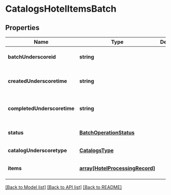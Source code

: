 # CatalogsHotelItemsBatch

## Properties
Name | Type | Description | Notes
------------ | ------------- | ------------- | -------------
**batchUnderscoreid** | **string** |  | [optional] [default to null]
**createdUnderscoretime** | **string** |  | [optional] [readonly] [default to null]
**completedUnderscoretime** | **string** |  | [optional] [readonly] [default to null]
**status** | [**BatchOperationStatus**](BatchOperationStatus.md) |  | [optional] [default to null]
**catalogUnderscoretype** | [**CatalogsType**](CatalogsType.md) |  | [default to null]
**items** | [**array[HotelProcessingRecord]**](HotelProcessingRecord.md) |  | [optional] [default to null]

[[Back to Model list]](../README.md#documentation-for-models) [[Back to API list]](../README.md#documentation-for-api-endpoints) [[Back to README]](../README.md)


